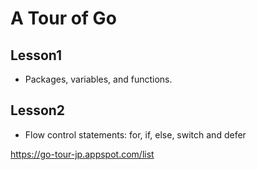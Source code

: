 # A Tour of Go

## Lesson1
- Packages, variables, and functions.

## Lesson2
- Flow control statements: for, if, else, switch and defer

https://go-tour-jp.appspot.com/list
